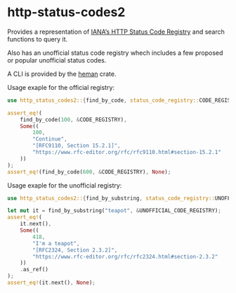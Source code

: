 # http-status-codes2

Provides a representation of [IANA’s HTTP Status Code Registry][ianareg] and search functions to query it.

Also has an unofficial status code registry whech includes a few proposed or popular unofficial status codes.

A CLI is provided by the [heman][hemancrate] crate.

Usage exaple for the official registry:

```rust
use http_status_codes2::{find_by_code, status_code_registry::CODE_REGISTRY},

assert_eq!(
    find_by_code(100, &CODE_REGISTRY),
    Some((
        100,
        "Continue",
        "[RFC9110, Section 15.2.1]",
        "https://www.rfc-editor.org/rfc/rfc9110.html#section-15.2.1"
    ))
);
assert_eq!(find_by_code(600, &CODE_REGISTRY), None);
```

Usage exaple for the unofficial registry:

```rust
use http_status_codes2::{find_by_substring, status_code_registry::UNOFFICIAL_CODE_REGISTRY},

let mut it = find_by_substring("teapot", &UNOFFICIAL_CODE_REGISTRY);
assert_eq!(
    it.next(),
    Some((
        418,
        "I'm a teapot",
        "[RFC2324, Section 2.3.2]",
        "https://www.rfc-editor.org/rfc/rfc2324.html#section-2.3.2"
    ))
    .as_ref()
);
assert_eq!(it.next(), None);
```


[ianareg]: https://www.iana.org/assignments/http-status-codes/http-status-codes.xhtml
[hemancrate]: https://crates.io/crates/heman
